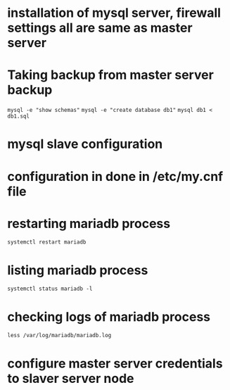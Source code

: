 # installation of mysql server, firewall settings all are same as master server

# Taking backup from master server backup
`mysql -e "show schemas"`
`mysql -e "create database db1"`
`mysql db1 < db1.sql`

# mysql slave configuration 
# configuration in done in /etc/my.cnf file

# restarting mariadb process
`systemctl restart mariadb`

# listing mariadb process
`systemctl status mariadb -l`

# checking logs of mariadb process
`less /var/log/mariadb/mariadb.log`

# configure master server credentials to slaver server node
